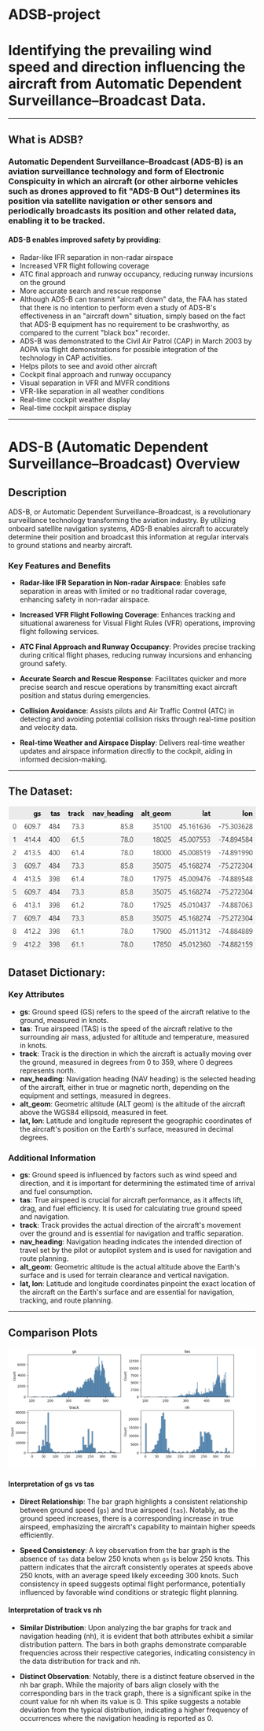 # ADSB-project

# Identifying the prevailing wind speed and direction influencing the aircraft from Automatic Dependent Surveillance–Broadcast Data.

--------------------------------------------------------------------------------------------------------------------------------------
## What is ADSB?
### Automatic Dependent Surveillance–Broadcast (ADS-B) is an aviation surveillance technology and form of Electronic Conspicuity in which an aircraft (or other airborne vehicles such as drones approved to fit "ADS-B Out") determines its position via satellite navigation or other sensors and periodically broadcasts its position and other related data, enabling it to be tracked.
#### ADS-B enables improved safety by providing:
- Radar-like IFR separation in non-radar airspace
- Increased VFR flight following coverage
- ATC final approach and runway occupancy, reducing runway incursions on the ground
- More accurate search and rescue response
- Although ADS-B can transmit "aircraft down" data, the FAA has stated that there is no intention to perform even a study of ADS-B's effectiveness in an "aircraft down" situation, simply based on the fact that ADS-B equipment has no requirement to be crashworthy, as compared to the current "black box" recorder. 
- ADS-B was demonstrated to the Civil Air Patrol (CAP) in March 2003 by AOPA via flight demonstrations for possible integration of the technology in CAP activities.
- Helps pilots to see and avoid other aircraft
- Cockpit final approach and runway occupancy
- Visual separation in VFR and MVFR conditions
- VFR-like separation in all weather conditions
- Real-time cockpit weather display
- Real-time cockpit airspace display
-------------------------------------------------------------------------------------------------------------------------------------

# ADS-B (Automatic Dependent Surveillance–Broadcast) Overview

## Description

ADS-B, or Automatic Dependent Surveillance–Broadcast, is a revolutionary surveillance technology transforming the aviation industry. By utilizing onboard satellite navigation systems, ADS-B enables aircraft to accurately determine their position and broadcast this information at regular intervals to ground stations and nearby aircraft.

### Key Features and Benefits

- **Radar-like IFR Separation in Non-radar Airspace**: Enables safe separation in areas with limited or no traditional radar coverage, enhancing safety in non-radar airspace.
  
- **Increased VFR Flight Following Coverage**: Enhances tracking and situational awareness for Visual Flight Rules (VFR) operations, improving flight following services.
  
- **ATC Final Approach and Runway Occupancy**: Provides precise tracking during critical flight phases, reducing runway incursions and enhancing ground safety.
  
- **Accurate Search and Rescue Response**: Facilitates quicker and more precise search and rescue operations by transmitting exact aircraft position and status during emergencies.
  
- **Collision Avoidance**: Assists pilots and Air Traffic Control (ATC) in detecting and avoiding potential collision risks through real-time position and velocity data.

- **Real-time Weather and Airspace Display**: Delivers real-time weather updates and airspace information directly to the cockpit, aiding in informed decision-making.

--------------------------------------------------------------------------------------------------------------------------------------------------------

## The Dataset:
![ADS-B Image](https://github.com/PrabhuTeja19/ADSB-project/raw/main/Screenshot%202024-04-20%20134502.png)


## Dataset Dictionary:
### Key Attributes

- **gs**: Ground speed (GS) refers to the speed of the aircraft relative to the ground, measured in knots.
- **tas**: True airspeed (TAS) is the speed of the aircraft relative to the surrounding air mass, adjusted for altitude and temperature, measured in knots.
- **track**: Track is the direction in which the aircraft is actually moving over the ground, measured in degrees from 0 to 359, where 0 degrees represents north.
- **nav_heading**: Navigation heading (NAV heading) is the selected heading of the aircraft, either in true or magnetic north, depending on the equipment and settings, measured in degrees.
- **alt_geom**: Geometric altitude (ALT geom) is the altitude of the aircraft above the WGS84 ellipsoid, measured in feet.
- **lat, lon**: Latitude and longitude represent the geographic coordinates of the aircraft's position on the Earth's surface, measured in decimal degrees.

### Additional Information

- **gs**: Ground speed is influenced by factors such as wind speed and direction, and it is important for determining the estimated time of arrival and fuel consumption.
- **tas**: True airspeed is crucial for aircraft performance, as it affects lift, drag, and fuel efficiency. It is used for calculating true ground speed and navigation.
- **track**: Track provides the actual direction of the aircraft's movement over the ground and is essential for navigation and traffic separation.
- **nav_heading**: Navigation heading indicates the intended direction of travel set by the pilot or autopilot system and is used for navigation and route planning.
- **alt_geom**: Geometric altitude is the actual altitude above the Earth's surface and is used for terrain clearance and vertical navigation.
- **lat, lon**: Latitude and longitude coordinates pinpoint the exact location of the aircraft on the Earth's surface and are essential for navigation, tracking, and route planning.

------------------------------------------------------------------------------------------------------------------------------------------------------------------------------
## Comparison Plots
![Comparision plot](https://github.com/PrabhuTeja19/ADSB-project/blob/main/Comparison%20plot.png)

#### Interpretation of gs vs tas
- **Direct Relationship**: The bar graph highlights a consistent relationship between ground speed (`gs`) and true airspeed (`tas`). Notably, as the ground speed increases, there is a corresponding increase in true airspeed, emphasizing the aircraft's capability to maintain higher speeds efficiently.

- **Speed Consistency**: A key observation from the bar graph is the absence of `tas` data below 250 knots when `gs` is below 250 knots. This pattern indicates that the aircraft consistently operates at speeds above 250 knots, with an average speed likely exceeding 300 knots. Such consistency in speed suggests optimal flight performance, potentially influenced by favorable wind conditions or strategic flight planning.

#### Interpretation of track vs nh

- **Similar Distribution**: Upon analyzing the bar graphs for track and navigation heading (nh), it is evident that both attributes exhibit a similar distribution pattern. The bars in both graphs demonstrate comparable frequencies across their respective categories, indicating consistency in the data distribution for track and nh.

- **Distinct Observation**: Notably, there is a distinct feature observed in the nh bar graph. While the majority of bars align closely with the corresponding bars in the track graph, there is a significant spike in the count value for nh when its value is 0. This spike suggests a notable deviation from the typical distribution, indicating a higher frequency of occurrences where the navigation heading is reported as 0.








